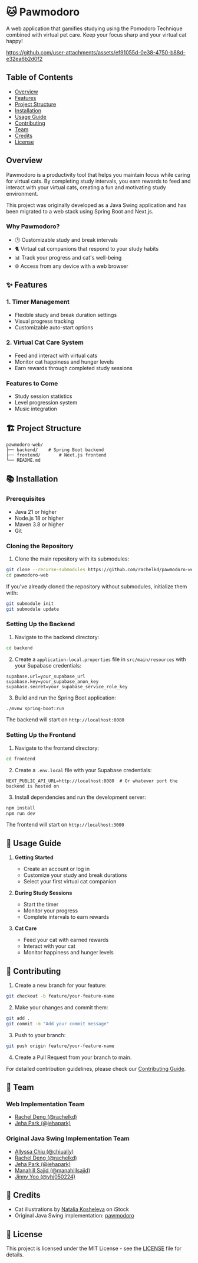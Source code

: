 # 🐱 Pawmodoro

A web application that gamifies studying using the Pomodoro Technique combined with virtual pet care. Keep your focus sharp and your virtual cat happy!

https://github.com/user-attachments/assets/ef91055d-0e38-4750-b88d-e32ea6b2d0f2

## Table of Contents

- [Overview](#overview)
- [Features](#-features)
- [Project Structure](#-project-structure)
- [Installation](#-installation)
- [Usage Guide](#-usage-guide)
- [Contributing](#-contributing)
- [Team](#-team)
- [Credits](#-credits)
- [License](#-license)

## Overview

Pawmodoro is a productivity tool that helps you maintain focus while caring for virtual cats. By completing study intervals, you earn rewards to feed and interact with your virtual cats, creating a fun and motivating study environment.

This project was originally developed as a Java Swing application and has been migrated to a web stack using Spring Boot and Next.js.

### Why Pawmodoro?

- 🕒 Customizable study and break intervals
- 🐈 Virtual cat companions that respond to your study habits
- 📊 Track your progress and cat's well-being
- 🌐 Access from any device with a web browser

## ✨ Features

### 1. Timer Management

- Flexible study and break duration settings
- Visual progress tracking
- Customizable auto-start options

### 2. Virtual Cat Care System

- Feed and interact with virtual cats
- Monitor cat happiness and hunger levels
- Earn rewards through completed study sessions

### Features to Come

- Study session statistics
- Level progression system
- Music integration

## 🏗 Project Structure

```
pawmodoro-web/
├── backend/    # Spring Boot backend
├── frontend/       # Next.js frontend
└── README.md
```

## 📚 Installation

### Prerequisites

- Java 21 or higher
- Node.js 18 or higher
- Maven 3.8 or higher
- Git

### Cloning the Repository

1. Clone the main repository with its submodules:

```bash
git clone --recurse-submodules https://github.com/rachelkd/pawmodoro-web.git
cd pawmodoro-web
```

If you've already cloned the repository without submodules, initialize them with:

```bash
git submodule init
git submodule update
```

### Setting Up the Backend

1. Navigate to the backend directory:

```bash
cd backend
```

2. Create a `application-local.properties` file in `src/main/resources` with your Supabase credentials:

```properties
supabase.url=your_supabase_url
supabase.key=your_supabase_anon_key
supabase.secret=your_supabase_service_role_key
```

3. Build and run the Spring Boot application:

```bash
./mvnw spring-boot:run
```

The backend will start on `http://localhost:8080`

### Setting Up the Frontend

1. Navigate to the frontend directory:

```bash
cd frontend
```

2. Create a `.env.local` file with your Supabase credentials:

```env
NEXT_PUBLIC_API_URL=http://localhost:8080  # Or whatever port the backend is hosted on
```

3. Install dependencies and run the development server:

```bash
npm install
npm run dev
```

The frontend will start on `http://localhost:3000`

## 📖 Usage Guide

1. **Getting Started**
   - Create an account or log in
   - Customize your study and break durations
   - Select your first virtual cat companion

2. **During Study Sessions**
   - Start the timer
   - Monitor your progress
   - Complete intervals to earn rewards

3. **Cat Care**
   - Feed your cat with earned rewards
   - Interact with your cat
   - Monitor happiness and hunger levels

## 🤝 Contributing

1. Create a new branch for your feature:
```bash
git checkout -b feature/your-feature-name
```

2. Make your changes and commit them:
```bash
git add .
git commit -m "Add your commit message"
```

3. Push to your branch:
```bash
git push origin feature/your-feature-name
```

4. Create a Pull Request from your branch to main.

For detailed contribution guidelines, please check our [Contributing Guide](CONTRIBUTING.md).

## 👥 Team

### Web Implementation Team

- [Rachel Deng (@rachelkd)](https://github.com/rachelkd)
- [Jeha Park (@jehapark)](https://github.com/jehapark)

### Original Java Swing Implementation Team

- [Allyssa Chiu (@chiually)](https://github.com/chiually)
- [Rachel Deng (@rachelkd)](https://github.com/rachelkd)
- [Jeha Park (@jehapark)](https://github.com/jehapark)
- [Manahill Sajid (@manahillsajid)](https://github.com/manahillsajid)
- [Jinny Yoo (@yhj050224)](https://github.com/yhj050224)

## 🎨 Credits

- Cat illustrations by [Natalia Kosheleva](https://www.istockphoto.com/portfolio/sicklemoon) on iStock
- Original Java Swing implementation: [pawmodoro](https://github.com/rachelkd/pawmodoro)

## 📄 License

This project is licensed under the MIT License - see the [LICENSE](LICENSE) file for details. 
